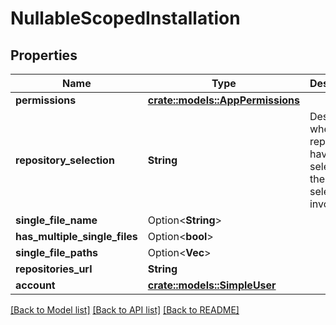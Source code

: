 # NullableScopedInstallation

## Properties

Name | Type | Description | Notes
------------ | ------------- | ------------- | -------------
**permissions** | [**crate::models::AppPermissions**](app-permissions.md) |  | 
**repository_selection** | **String** | Describe whether all repositories have been selected or there's a selection involved | 
**single_file_name** | Option<**String**> |  | 
**has_multiple_single_files** | Option<**bool**> |  | [optional]
**single_file_paths** | Option<**Vec<String>**> |  | [optional]
**repositories_url** | **String** |  | 
**account** | [**crate::models::SimpleUser**](simple-user.md) |  | 

[[Back to Model list]](../README.md#documentation-for-models) [[Back to API list]](../README.md#documentation-for-api-endpoints) [[Back to README]](../README.md)


